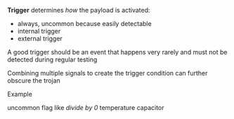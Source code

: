 **Trigger** determines *how* the payload is activated:
- always, uncommon because easily detectable
- internal trigger
- external trigger


A good trigger should be an event that happens very rarely and must not be detected during regular testing

Combining multiple signals to create the trigger condition can further obscure the trojan

Example

uncommon flag like *divide by 0*
temperature
capacitor

